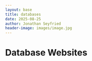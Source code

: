 ```yaml
---
layout: base
title: databases
date: 2025-08-25
author: Jonathan Seyfried
header-image: images/image.jpg
---
```


# Database Websites

